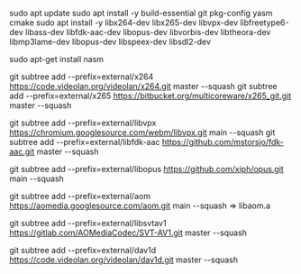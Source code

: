 sudo apt update
sudo apt install -y build-essential git pkg-config yasm cmake
sudo apt install -y libx264-dev libx265-dev libvpx-dev libfreetype6-dev libass-dev libfdk-aac-dev libopus-dev libvorbis-dev libtheora-dev libmp3lame-dev libopus-dev libspeex-dev libsdl2-dev

sudo apt-get install nasm

git subtree add --prefix=external/x264 https://code.videolan.org/videolan/x264.git master --squash
git subtree add --prefix=external/x265 https://bitbucket.org/multicoreware/x265_git.git master --squash
                                         

git subtree add --prefix=external/libvpx https://chromium.googlesource.com/webm/libvpx.git main --squash
git subtree add --prefix=external/libfdk-aac https://github.com/mstorsjo/fdk-aac.git master --squash

git subtree add --prefix=external/libopus https://github.com/xiph/opus.git main --squash

git subtree add --prefix=external/aom https://aomedia.googlesource.com/aom.git main --squash
=>
libaom.a

git subtree add --prefix=external/libsvtav1 https://gitlab.com/AOMediaCodec/SVT-AV1.git master --squash

git subtree add --prefix=external/dav1d https://code.videolan.org/videolan/dav1d.git master --squash


